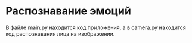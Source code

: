 <h1>Распознавание эмоций</h1>
<p>В файле main.py находится код приложения, а в camera.py находится код распознавания лица на изображении.</p>